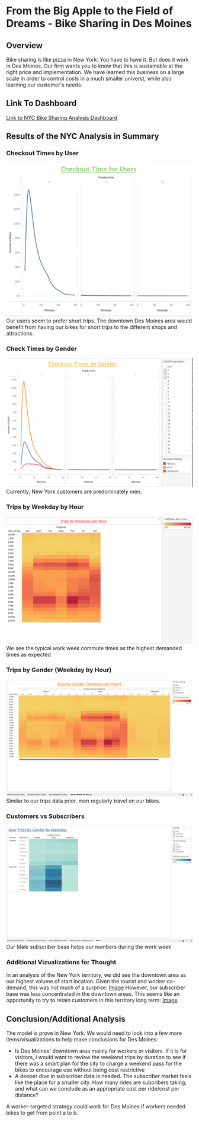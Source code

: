 # From the Big Apple to the Field of Dreams - Bike Sharing in Des Moines
## Overview
Bike sharing is like pizza in New York: You have to have it. But does it work in Des Moines. Our firm wants you to know that this is sustainable at the right price and implementation. We have learned this business on a large scale in order to control costs in a much smaller universt, while also learning our customer's needs. 

## Link To Dashboard
[Link to NYC Bike Sharing Analysis Dashboard](https://public.tableau.com/views/NYCBikeSharingAnalysis_16447847049220/Story1?:language=en-US&publish=yes&:display_count=n&:origin=viz_share_link)

## Results of the NYC Analysis in Summary
### Checkout Times by User
![image of Checkout times](https://github.com/jraguDataGuy/bikesharing/blob/main/images/Checkout%20Times%20-%20Users.png)
Our users seem to prefer short trips. The downtown Des Moines area would benefit from having our bikes for short trips to the different shops and attractions. 

### Check Times by Gender
![Image by Gender](https://github.com/jraguDataGuy/bikesharing/blob/main/images/Checkout%20Times%20-%20Gender.png)
Currently, New York customers are predominately men. 

### Trips by Weekday by Hour
![Image](https://github.com/jraguDataGuy/bikesharing/blob/main/images/Trips%20by%20weekday.-%20Hour.png)
We see the typical work week commute times as the highest demanded times as expected

### Trips by Gender (Weekday by Hour)
![Image](https://github.com/jraguDataGuy/bikesharing/blob/main/images/Trips%20by%20Gender%20-%20Weekday.png)
Similar to our trips data prior, men regularly travel on our bikes. 

### Customers vs Subscribers
![Image](https://github.com/jraguDataGuy/bikesharing/blob/main/images/User%20Trips%20by%20Gender%20by%20Weekday.png)
Our Male subscriber base helps our numbers during the work week

### Additional Vizualizations for Thought
In an analysis of the New York territory, we did see the downtown area as our highest volume of start location. Given the tourist and worker co-demand, this was not much of a surprise:
[Image](https://github.com/jraguDataGuy/bikesharing/blob/main/images/Bike%20by%20Starting%20Location.png)
However, our subscriber base was less concentrated in the downtown areas. This seems like an opportunity to try to retain customers in this territory long term:
[Image](https://github.com/jraguDataGuy/bikesharing/blob/main/images/Data%20by%20Customer%20Type.png)

## Conclusion/Additional Analysis
The model is prove in New York. We would need to look into a few more items/visualizations to help make conclusions for Des Moines:
- Is Des Moines' downtown area mainly for workers or visitors. If it is for visitors, I would want to review the weekend trips by duration to see if there was a smart plan for the city to charge a weekend pass for the bikes to encourage use without being cost restrictive
- A deeper dive in subscriber data is needed. The subscriber market feels like the place for a smaller city. How many rides are subcribers taking, and what can we conclude as an appropriate cost per ride/cost per distance?

A worker-targeted strategy could work for Des Moines if workers needed bikes to get from point a to b. 
